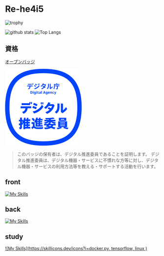 # Re-he4i5

  <img alt="trophy" src="https://github-profile-trophy.vercel.app/?username=Re-he4i5&column=-1&theme=onedark" />

<p align="left"> 
  <img alt="github stats" height="150px" src="https://github-readme-stats.vercel.app/api?username=Re-he4i5&theme=onedark" />
  <img alt="Top Langs" height="150px" src="https://github-readme-stats.vercel.app/api/top-langs/?username=Re-he4i5&layout=compact&theme=onedark" />
</p>



## 資格

[オープンバッジ](https://www.openbadge-global.com/ns/portal/openbadge/public/assertions/user/MTZtQWQwUG00Wm5JWWhMbnBTM0Rpdz09)

![digital_assistant](/file/digital_assistant.png)

> このバッジの保有者は、デジタル推進委員であることを証明します。 デジタル推進委員は、デジタル機器・サービスに不慣れな方等に対し、デジタル機器・サービスの利用方法等を教える・サポートする活動を行います。


## front

[![My Skills](https://skillicons.dev/icons?i=react,js,html,css,bootstrap)](https://skillicons.dev)

## back
[![My Skills](https://skillicons.dev/icons?i=js,html,css,ruby, )](https://skillicons.dev)


## study
[![My Skills](https://skillicons.dev/icons?i=docker,py, tensorflow, linux	 )](https://skillicons.dev)


